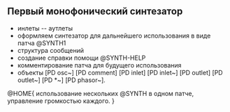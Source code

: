 ## Первый монофонический синтезатор

- инлеты -- аутлеты
- оформляем синтезатор для дальнейшего использования в виде патча @SYNTH1
- структура сообщений
- создание справки помощи @SYNTH-HELP
- комментирование патча для будущего использования
- объекты [PD osc~] [PD comment] [PD inlet] [PD inlet~] [PD outlet] [PD outlet~] [PD *~] [PD phasor~].

@HOME{
    использование нескольких @SYNTH в одном патче, управление громкостью каждого.
}

